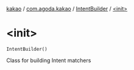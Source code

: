 [kakao](../../index.md) / [com.agoda.kakao](../index.md) / [IntentBuilder](index.md) / [&lt;init&gt;](./-init-.md)

# &lt;init&gt;

`IntentBuilder()`

Class for building Intent matchers


